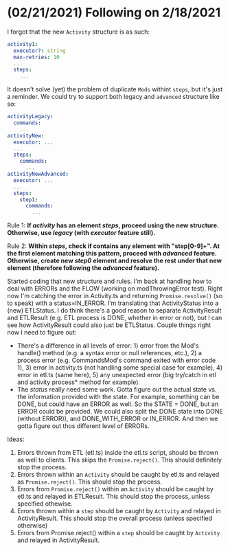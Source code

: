 # (02/21/2021) Following on 2/18/2021

I forgot that the new `Activity` structure is as such:

```yml
activity1:
  executor?: string
  max-retries: 10
  ...
  steps:
    ...
```

It doesn't solve (yet) the problem of duplicate `Mods` withint `steps`, but it's just a reminder.
We could try to support both legacy and `advanced` structure like so:

```yml
activityLegacy:
  commands:
    ...
activityNew:
  executor: ...
  ...
  steps:
    commands:
      ...
activityNewAdvanced:
  executor: ...
  ...
  steps:
    step1:
      commands:
        ...
```

Rule 1: **If _activity_ has an element _steps_, proceed using the new structure. Otherwise, use _legacy_ (with _executor_ feature still).**

Rule 2: **Within _steps_, check if contains any element with "step[0-9]+". At the first element matching this pattern, proceed with _advanced_ feature. Otherwise, create new _step0_ element and resolve the rest under that new element (therefore following the _advanced_ feature).**

Started coding that new structure and rules.
I'm back at handling how to deal with ERRORs and the FLOW (working on modThrowingError test).
Right now I'm catching the error in Activity.ts and returning `Promise.resolve()` (so to speak) with a status=IN_ERROR.
I'm translating that ActivityStatus into a (new) ETLStatus. I do think there's a good reason to separate ActivityResult and ETLResult (e.g. ETL process is DONE, whether in error or not), but I can see how ActivityResult could also just be ETLStatus.
Couple things right now I need to figure out:

- There's a difference in all levels of error: 1) error from the Mod's handle() method (e.g. a syntax error or null references, etc.), 2) a process error (e.g. CommandsMod's command exited with error code 1), 3) error in activity.ts (not handling some special case for example), 4) error in etl.ts (same here), 5) any unexpected error (big try/catch in etl and activity process\* method for example).
- The _status_ really need some work. Gotta figure out the actual state vs. the information provided with the state. For example, something can be DONE, but could have an ERROR as well. So the STATE = DONE, but an ERROR could be provided. We could also split the DONE state into DONE (without ERROR)), and DONE_WITH_ERROR or IN_ERROR. And then we gotta figure out thos different level of ERRORs.

Ideas:

1. Errors thrown from ETL (etl.ts) inside the etl.ts script, should be thrown as well to clients. This skips the `Promise.reject()`. This should definitely stop the process.
2. Errors thrown within an `Activity` should be caught by etl.ts and relayed as `Promise.reject()`. This should stop the process.
3. Errors from `Promise.reject()` within an `Activity` should be caught by etl.ts and relayed in ETLResult. This should stop the process, unless specified othewise.
4. Errors thrown within a `step` should be caught by `Activity` and relayed in ActivityResult. This should stop the overall process (unless specified otherwise)
5. Errors from Promise.reject() within a `step` should be caught by `Activity` and relayed in ActivityResult.
